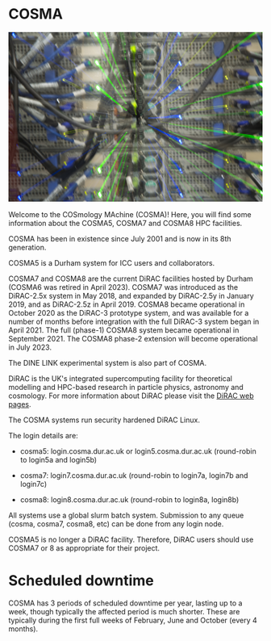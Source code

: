 # COSMA

![COSMA photo](images/cosmaZoom.png)

Welcome to the COSmology MAchine (COSMA)! Here, you will find some information about the COSMA5, COSMA7 and COSMA8 HPC facilities.

COSMA has been in existence since July 2001 and is now in its 8th generation.

COSMA5 is a Durham system for ICC users and collaborators.

COSMA7 and COSMA8 are the current DiRAC facilities hosted by Durham (COSMA6 was retired in April 2023). COSMA7 was introduced as the DiRAC-2.5x system in May 2018, and expanded by DiRAC-2.5y in January 2019, and as DiRAC-2.5z in April 2019. COSMA8 became operational in October 2020 as the DiRAC-3 prototype system, and was available for a number of months before integration with the full DiRAC-3 system began in April 2021. The full (phase-1) COSMA8 system became operational in September 2021. The COSMA8 phase-2 extension will become operational in July 2023.

The DINE LINK experimental system is also part of COSMA.

DiRAC is the UK's integrated supercomputing facility for theoretical modelling and HPC-based research in particle physics, astronomy and cosmology. For more information about DiRAC please visit the [DiRAC web pages](https://www.dirac.ac.uk).

The COSMA systems run security hardened DiRAC Linux.

The login details are:
- cosma5: login.cosma.dur.ac.uk or login5.cosma.dur.ac.uk (round-robin to login5a and login5b)
- cosma7: login7.cosma.dur.ac.uk (round-robin to login7a, login7b and login7c)

- cosma8: login8.cosma.dur.ac.uk (round-robin to login8a, login8b)

All systems use a global slurm batch system. Submission to any queue (cosma, cosma7, cosma8, etc) can be done from any login node.

COSMA5 is no longer a DiRAC facility. Therefore, DiRAC users should use COSMA7 or 8 as appropriate for their project.

# Scheduled downtime

COSMA has 3 periods of scheduled downtime per year, lasting up to a week, though typically the affected period is much shorter. These are typically during the first full weeks of February, June and October (every 4 months).

